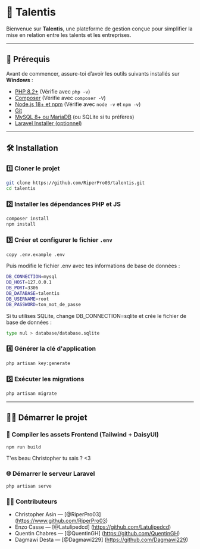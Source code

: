 # 🌟 Talentis
Bienvenue sur **Talentis**, une plateforme de gestion conçue pour simplifier la mise en relation entre les talents et les entreprises.

---

## 🚀 Prérequis

Avant de commencer, assure-toi d’avoir les outils suivants installés sur **Windows** :

- [PHP 8.2+](https://www.php.net/downloads.php) (Vérifie avec `php -v`)
- [Composer](https://getcomposer.org/download/) (Vérifie avec `composer -V`)
- [Node.js 18+ et npm](https://nodejs.org/) (Vérifie avec `node -v` et `npm -v`)
- [Git](https://git-scm.com/downloads)
- [MySQL 8+ ou MariaDB](https://www.mysql.com/) (ou SQLite si tu préfères)
- [Laravel Installer (optionnel)](https://laravel.com/docs/11.x/installation)

---

## 🛠️ Installation

### 1️⃣ **Cloner le projet**
```sh
git clone https://github.com/RiperPro03/talentis.git
cd talentis
```

### 2️⃣ **Installer les dépendances PHP et JS**
```sh
composer install
npm install
```

### 3️⃣ **Créer et configurer le fichier `.env`**
```sh
copy .env.example .env
```

Puis modifie le fichier .env avec tes informations de base de données :

```sh
DB_CONNECTION=mysql
DB_HOST=127.0.0.1
DB_PORT=3306
DB_DATABASE=talentis
DB_USERNAME=root
DB_PASSWORD=ton_mot_de_passe
```

Si tu utilises SQLite, change DB_CONNECTION=sqlite et crée le fichier de base de données :
```sh
type nul > database/database.sqlite
```

### 4️⃣ **Générer la clé d'application**
```sh
php artisan key:generate
```

### 5️⃣ **Exécuter les migrations**
```sh
php artisan migrate
```

---

## 🏃‍♂️ Démarrer le projet

### 🎨 Compiler les assets Frontend (Tailwind + DaisyUI)
```sh
npm run build
```


T'es beau Christopher tu sais ? <3

### 🌐 Démarrer le serveur Laravel
```sh
php artisan serve
```

### 👨‍💻 Contributeurs
- Christopher Asin — [@RiperPro03] (https://www.github.com/RiperPro03)
- Enzo Casse — [@Latulipedcd] (https://github.com/Latulipedcd)
- Quentin Chabres — [@QuentinGH] (https://github.com/QuentinGH)
- Dagmawi Desta — [@Dagmawi229] (https://github.com/Dagmawi229)
